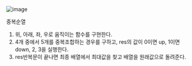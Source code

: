 ![image](https://user-images.githubusercontent.com/33195517/185553694-4d68d60f-e8a9-4ffa-b4bf-8f12b2474f3c.png)

중복순열
<br/>
1. 위, 아래, 좌, 우로 움직이는 함수를 구현한다.
2. 4개 중에서 5개를 중복조합하는 경우를 구하고, res의 값이 0이면 up, 1이면 down, 2, 3을 실행한다.
3. res반복문이 끝나면 최종 배열에서 최대값을 찾고 배열을 원래값으로 돌려준다.
